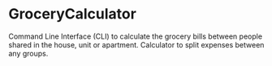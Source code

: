 # GroceryCalculator
Command Line Interface (CLI) to calculate the grocery bills between people shared in the house, unit or apartment. Calculator to split expenses between any groups.
